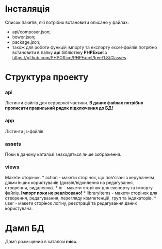 # Інсталяція
Список пакетів, які потрібно встановити описано у файлах:
* api/composer.json;
* bower.json;
* package.json;
* також для роботи функцій імпорту та експорту excel-файлів потрібно встановити в папку <b>api</b> бібліотеку <b>PHPExcel</b> з https://github.com/PHPOffice/PHPExcel/tree/1.8/Classes .

# Структура проекту
<h3>api</h3>
Лістинги файлів для серверної частини. <b>В даних файлах потрібно прописати правильний рядок підключення до БД!</b>
<h3>app</h3>
Лістинги js-файлів.
<h3>assets</h3>
Поки в даному каталозі знаходяться лише зображення.
<h3>views</h3>
Макети сторінок.
* action - макети сторінок, що пов'язані з керуванням діями інших користувачів (дозвіл/відхилення на редагування, створення, видалення). 
* io - макети сторінок для експорту та імпорту файлів. <b>Імпорт поки не реалізовано!</b>
* libraryItems - макети сторінок для створення, редагуваання, перегляду компетенцій, груп та індикаторів.
* user - макети сторінок логіну, реєстрації та редагування даних користувача. 

# Дамп БД
Дамп розміщений в каталозі <b>misc</b>.

